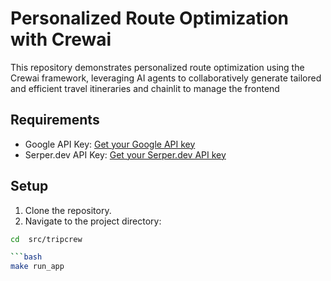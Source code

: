 # Personalized Route Optimization with Crewai

This repository demonstrates personalized route optimization using the Crewai framework, leveraging AI agents to collaboratively generate tailored and efficient travel itineraries and chainlit to manage the frontend 

## Requirements

- Google API Key: [Get your Google API key](https://console.cloud.google.com/apis/credentials)  
- Serper.dev API Key: [Get your Serper.dev API key](https://serper.dev)  

## Setup

1. Clone the repository.
2. Navigate to the project directory:

```bash
cd  src/tripcrew

```bash
make run_app

